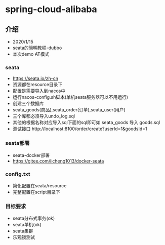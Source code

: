 # spring-cloud-alibaba

## 介绍
- 2020/1/15
- seata的简明教程-dubbo
- 本次demo AT模式

### seata
- https://seata.io/zh-cn 
- 资源都在resource目录下
- 配置是需要导入到nacos中
- 运行nacos-config.sh脚本(单机seata服务器可以不用运行)
- 创建三个数据库
- seata_goods(商品),seata_order(订单),seata_user(用户)
- 三个库都必须导入undo_log.sql
- 其他的根据名称对应导入sql下面的sql即可如 seata_goods 导入 goods.sql
- 测试接口 http://localhost:8100/order/create?userId=1&goodsId=1


### seata部署
- seata-docker部署
- https://gitee.com/licheng1013/docker-seata   

### config.txt
- 简化配置在seata/resource
- 完整配置在script目录下

### 目标要求
- seata分布式事务(ok)
- seata单机(ok)
- seata集群
- 乐观锁测试
